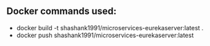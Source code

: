 ## Docker commands used:
* docker build -t shashank1991/microservices-eurekaserver:latest .
* docker push shashank1991/microservices-eurekaserver:latest
